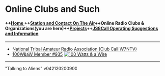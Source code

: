 
# Online Clubs and Such

#### ++[Home ](index.md) ++[Station and Contact On The Air](ontheair.md)++Online Radio Clubs & Organizations(you are here)++[Projects](projects.md)++[JS8Call Operating Suggestions and Information](js8opsuggestions.md)
---

-   [National Tribal Amateur Radio Association (Club Call W7NTV)](https://www.facebook.com/NatlTribalHam/)
-    [100W&aW Member #935](https://bit.ly/2XOV0nl)
[![100 Watts & a Wire](https://i.postimg.cc/Gpb6QKpB/Asset-22-8x-8.png)](https://bit.ly/2XOV0nl)

---
  "Talking to Aliens" v042120200900
<!--stackedit_data:
eyJoaXN0b3J5IjpbLTE2MTE5OTQ0OTEsLTEzNTY1OTUyNTksLT
E2MjI4MDY3MjYsMTU2Mjc3OTE2M119
-->
